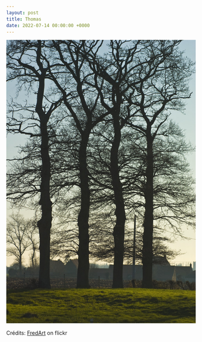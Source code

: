 ```yaml
---
layout: post
title: Thomas
date: 2022-07-14 00:00:00 +0000
---
```


![Thomas](/images/2022-07-14.jpg)

Crédits: [FredArt](https://www.flickr.com/people/fredart/) on flickr
